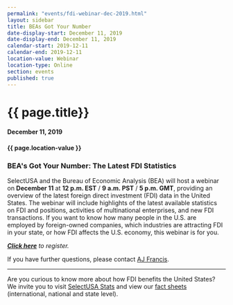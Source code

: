 ```yaml
---
permalink: "events/fdi-webinar-dec-2019.html"
layout: sidebar
title: BEAs Got Your Number
date-display-start: December 11, 2019
date-display-end: December 11, 2019
calendar-start: 2019-12-11
calendar-end: 2019-12-11
location-value: Webinar
location-type: Online
section: events
published: true
---
```


# {{ page.title}}

#### December 11, 2019

#### {{ page.location-value }}

### BEA's Got Your Number: The Latest FDI Statistics

SelectUSA and the Bureau of Economic Analysis (BEA) will host a webinar on **December 11** at **12 p.m. EST** / **9 a.m. PST** / **5 p.m. GMT**, providing an overview of the latest foreign direct investment (FDI) data in the United States. The webinar will include highlights of the latest available statistics on FDI and positions, activities of multinational enterprises, and new FDI transactions. If you want to know how many people in the U.S. are employed by foreign-owned companies, which industries are attracting FDI in your state, or how FDI affects the U.S. economy, this webinar is for you.

_**[Click here](https://forms.office.com/Pages/ResponsePage.aspx?id=DQSIkWdsW0yxEjajBLZtrQAAAAAAAAAAAAMAACFwivtUOU5PUTJDTEhHQ1dLV0ZFU1E4UE9OREk0Uy4u)** to register._

If you have further questions, please contact [AJ Francis](mailto:aj.francis@trade.gov).

---

Are you curious to know more about how FDI benefits the United States? We invite you to visit [SelectUSA Stats](https://www.selectusa.gov/data) and view our [fact sheets](https://www.selectusa.gov/FDI-global-market) (international, national and state level).
